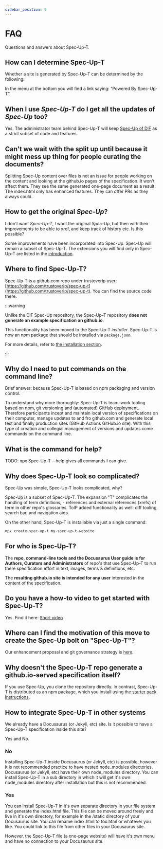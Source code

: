 ```yaml
---
sidebar_position: 9
---
```


# FAQ

Questions and answers about Spec-Up-T.

## How can I determine Spec-Up-T

Whether a site is generated by Spec-Up-T can be determined by the following:

In the menu at the bottom you will find a link saying: “Powered By Spec-Up-T”.

## When I use *Spec-Up-T* do I get all the updates of *Spec-Up* too?

Yes. The administrator team behind Spec-Up-T will keep [Spec-Up of DIF](https://github.com/decentralized-identity/spec-up) as a strict subset of code and features.

## Can't we wait with the split up until because it might mess up thing for people curating the documents?

Splitting Spec-Up content over files is not an issue for people working on the content and looking at the github.io pages of the specification. It won't affect them. They see the same generated one-page document as a result. The index.html only has enhanced features. They can offer PRs as they always could.

## How to get the original *Spec-Up*?

I don't want *Spec-Up-T*, I want the original *Spec-Up*, but then with their improvements to be able to xref, and keep track of history etc. Is this possible?

Some improvements have been incorporated into Spec-Up. Spec-Up will remain a subset of Spec-Up-T. The extensions you will find only in Spec-Up-T are listed in the [introduction](introduction/overview).

## Where to find Spec-Up-T?

Spec-Up-T is a github.com repo under trustoverip user: [https://github.com/trustoverip/spec-up-t](https://github.com/trustoverip/spec-up-t). You can find the source code there.

:::warning

Unlike the DIF Spec-Up repository, the Spec-Up-T repository **does not generate an example specification on github.io**.

This functionality has been moved to the Spec-Up-T *installer*. Spec-Up-T is now an npm package that should be installed via `package.json`.

For more details, refer to [the installation section](./getting-started/local-installation/installation.md).

:::

## Why do I need to put commands on the command line?

Brief answer: because Spec-Up-T is based on npm packaging and version control.

To understand why more thoroughly: Spec-Up-T is team-work tooling based on npm, git versioning and (automated) GitHub deployment. Therefore participants incept and maintain local version of specifications on their computer, manage updates to and fro github.com and generate local test and finally production sites (GitHub Actions GitHub.io site).
With this type of creation and collegial management of versions and updates come commands on the command line.

## What is the command for help?

TODO: npx Spec-Up-T --help gives all commands I can give.

## Why does Spec-Up-T look so complicated?

Spec-Up was simple, Spec-Up-T looks complicated, why?

Spec-Up is a subset of Spec-Up-T. The expansion "T" complicates the handling of term definitions, - references and external references (xrefs) of term in other repo's glossaries.
ToIP added functionality as well: diff tooling, search bar, and navigation aids.

On the other hand, Spec-Up-T is installable via just a single command:

```bash
npx create-spec-up-t my-spec-up-t-website
```

## For who is Spec-Up-T?

The **repo, command-line tools and the Docusaurus User guide is for Authors, Curators and Administrators** of repo's that use Spec-Up-T to run there specification effort in text, images, terms & definitions, etc.

The **resulting github.io site is intended for any user** interested in the content of the specification.

## Do you have a how-to video to get started with Spec-Up-T?

Yes. Find it here: [Short video](getting-started/intro)

## Where can I find the motivation of this move to create the Spec-Up bolt on "Spec-Up-T"?

Our enhancement proposal and git governance strategy is [here](introduction/how-it-came-to-be).

## Why doesn't the Spec-Up-T repo generate a github.io-served specification itself?

If you use Spec-Up, you clone the repository directly. In contrast, Spec-Up-T is distributed as an npm package, which you install using the [starter pack instructions](./getting-started/local-installation/installation.md).

## How to integrate Spec-Up-T in other systems

We already have a Docusaurus (or Jekyll, etc) site. Is it possible to have a Spec-Up-T specification inside this site?

Yes and No.

### No

Installing Spec-Up-T inside Docusaurus (or Jekyll, etc) is possible, however it is not recommended practice to have nested node_modules directories. Docusaurus (or Jekyll, etc) have their own node_modules directory. You can install Spec-Up-T in a sub directory in which it will get it's own node_modules directory after installation but this is not recommended.

### Yes

You can install Spec-Up-T in it's own separate directory in your file system and generate the index.html file. This file can be moved around freely and live in it's own directory, for example in the /static directory of your Docusaurus site. You can rename index.html to foo.html or whatever you like. You could link to this file from other files in your Docusaurus site.

However, the Spec-Up-T file (a one-page website) will have it's own menu and have no connection to your Docusaurus site.
